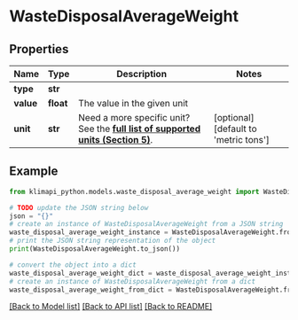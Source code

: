 # WasteDisposalAverageWeight


## Properties

Name | Type | Description | Notes
------------ | ------------- | ------------- | -------------
**type** | **str** |  | 
**value** | **float** | The value in the given unit | 
**unit** | **str** | Need a more specific unit? See the **[full list of supported units (Section 5)](https://convert.js.org/types/_unitsbymeasureraw)**. | [optional] [default to 'metric tons']

## Example

```python
from klimapi_python.models.waste_disposal_average_weight import WasteDisposalAverageWeight

# TODO update the JSON string below
json = "{}"
# create an instance of WasteDisposalAverageWeight from a JSON string
waste_disposal_average_weight_instance = WasteDisposalAverageWeight.from_json(json)
# print the JSON string representation of the object
print(WasteDisposalAverageWeight.to_json())

# convert the object into a dict
waste_disposal_average_weight_dict = waste_disposal_average_weight_instance.to_dict()
# create an instance of WasteDisposalAverageWeight from a dict
waste_disposal_average_weight_from_dict = WasteDisposalAverageWeight.from_dict(waste_disposal_average_weight_dict)
```
[[Back to Model list]](../README.md#documentation-for-models) [[Back to API list]](../README.md#documentation-for-api-endpoints) [[Back to README]](../README.md)


